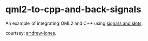 qml2-to-cpp-and-back-signals
============================

An example of integrating QML2 and C++ using [signals and slots](http://qt-project.org/doc/qt-5/signalsandslots.html).

courtsey: [andrew-jones](http://andrew-jones.com/blog/qml2-to-c-and-back-again-with-signals-and-slots).
